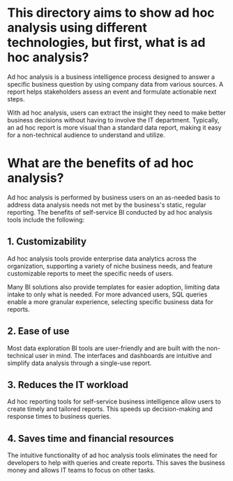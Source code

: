 # This directory aims to show ad hoc analysis using different technologies, but first, what is ad hoc analysis?
Ad hoc analysis is a business intelligence process designed to answer a specific business question by using company data from various sources. A report helps stakeholders assess an event and formulate actionable next steps.

With ad hoc analysis, users can extract the insight they need to make better business decisions without having to involve the IT department. Typically, an ad hoc report is more visual than a standard data report, making it easy for a non-technical audience to understand and utilize.

# What are the benefits of ad hoc analysis?
Ad hoc analysis is performed by business users on an as-needed basis to address data analysis needs not met by the business's static, regular reporting. The benefits of self-service BI conducted by ad hoc analysis tools include the following:

## 1. Customizability
Ad hoc analysis tools provide enterprise data analytics across the organization, supporting a variety of niche business needs, and feature customizable reports to meet the specific needs of users.

Many BI solutions also provide templates for easier adoption, limiting data intake to only what is needed. For more advanced users, SQL queries enable a more granular experience, selecting specific business data for reports.

## 2. Ease of use
Most data exploration BI tools are user-friendly and are built with the non-technical user in mind. The interfaces and dashboards are intuitive and simplify data analysis through a single-use report.

## 3. Reduces the IT workload
Ad hoc reporting tools for self-service business intelligence allow users to create timely and tailored reports. This speeds up decision-making and response times to business queries.

## 4. Saves time and financial resources
The intuitive functionality of ad hoc analysis tools eliminates the need for developers to help with queries and create reports. This saves the business money and allows IT teams to focus on other tasks.

